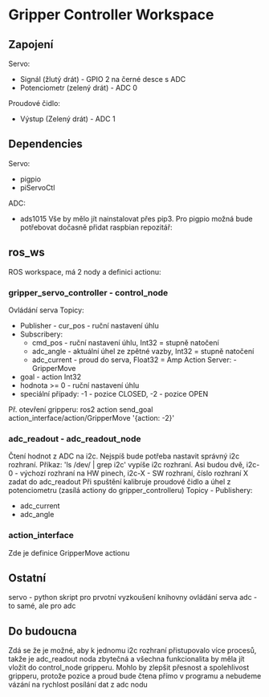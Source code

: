 # Gripper Controller Workspace
## Zapojení
Servo:
* Signál (žlutý drát) - GPIO 2 na černé desce s ADC
* Potenciometr (zelený drát) - ADC 0

Proudové čidlo:
* Výstup (Zelený drát) - ADC 1

## Dependencies
Servo:
* pigpio
* piServoCtl

ADC:
* ads1015
Vše by mělo jít nainstalovat přes pip3. Pro pigpio možná bude potřebovat dočasně přidat raspbian repozitář: 

## ros_ws
ROS workspace, má 2 nody a definici actionu:
### gripper_servo_controller - control_node
Ovládání serva
Topicy:
* Publisher - cur_pos - ruční nastavení úhlu
* Subscribery:
  * cmd_pos - ruční nastavení úhlu, Int32 = stupně natočení
  * adc_angle - aktuální úhel ze zpětné vazby, Int32 = stupně natočení
  * adc_current - proud do serva, Float32 = Amp
Action Server: - GripperMove
* goal - action Int32
* hodnota >= 0 - ruční nastavení úhlu
* speciální případy: -1 - pozice CLOSED, -2 - pozice OPEN

Př. otevření gripperu: ros2 action send_goal action_interface/action/GripperMove '{action: -2}'

### adc_readout - adc_readout_node
Čtení hodnot z ADC na i2c. Nejspíš bude potřeba nastavit správný i2c rozhraní.
Příkaz: 'ls /dev/ | grep i2c' vypíše i2c rozhraní. Asi budou dvě, i2c-0 - výchozí rozhraní na HW pinech, i2c-X - SW rozhraní, číslo rozhraní X zadat do adc_readout
Při spuštění kalibruje proudové čidlo a úhel z potenciometru (zasílá actiony do gripper_controlleru)
Topicy - Publishery:
* adc_current
* adc_angle

### action_interface
Zde je definice GripperMove actionu

## Ostatní
servo - python skript pro prvotní vyzkoušení knihovny ovládání serva
adc - to samé, ale pro adc

## Do budoucna 
Zdá se že je možné, aby k jednomu i2c rozhraní přistupovalo více procesů, takže je adc_readout noda zbytečná a všechna funkcionalita by měla jít vložit do control_node gripperu.
Mohlo by zlepšit přesnost a spolehlivost gripperu, protože pozice a proud bude čtena přímo v programu a nebudeme vázání na rychlost posílání dat z adc nodu
